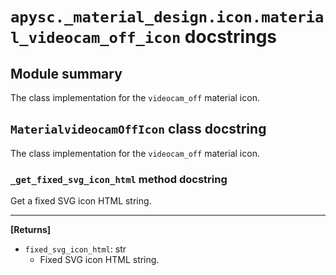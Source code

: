 # `apysc._material_design.icon.material_videocam_off_icon` docstrings

## Module summary

The class implementation for the `videocam_off` material icon.

## `MaterialvideocamOffIcon` class docstring

The class implementation for the `videocam_off` material icon.

### `_get_fixed_svg_icon_html` method docstring

Get a fixed SVG icon HTML string.<hr>

**[Returns]**

- `fixed_svg_icon_html`: str
  - Fixed SVG icon HTML string.